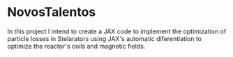 # NovosTalentos

In this project I intend to create a JAX code to implement the optimization of particle losses in Stelarators using JAX's automatic diferentiation to optimize the reactor's coils and magnetic fields.